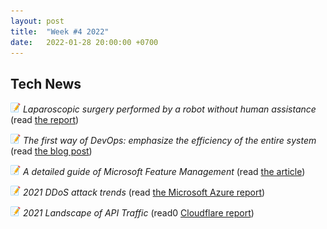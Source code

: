 ```yaml
---
layout: post
title:  "Week #4 2022"
date:   2022-01-28 20:00:00 +0700
---
```


## Tech News

![memo](/assets/images/memo16.png) *Laparoscopic surgery performed by a robot without human assistance* (read [the report](https://hub.jhu.edu/2022/01/26/star-robot-performs-intestinal-surgery/))

![memo](/assets/images/memo16.png) *The first way of DevOps: emphasize the efficiency of the entire system* (read [the blog post](https://wehackpurple.com/security-is-everybodys-job-part-5-the-first-way/))

![memo](/assets/images/memo16.png) *A detailed guide of Microsoft Feature Management* (read [the article](https://procodeguide.com/programming/feature-flags-in-aspnet-core))

![memo](/assets/images/memo16.png) *2021 DDoS attack trends* (read [the Microsoft Azure report](https://azure.microsoft.com/en-us/blog/azure-ddos-protection-2021-q3-and-q4-ddos-attack-trends/))

![memo](/assets/images/memo16.png) *2021 Landscape of API Traffic* (read0 [Cloudflare report](https://blog.cloudflare.com/landscape-of-api-traffic/))